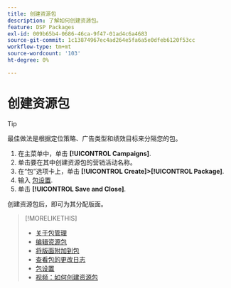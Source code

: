 ```yaml
---
title: 创建资源包
description: 了解如何创建资源包。
feature: DSP Packages
exl-id: 009b65b4-0686-46ca-9f47-01ad4c6a4683
source-git-commit: 1c13874967ec4ad264e5fa6a5e0dfeb6120f53cc
workflow-type: tm+mt
source-wordcount: '103'
ht-degree: 0%

---
```


# 创建资源包

>[!TIP]
>
>最佳做法是根据定位策略、广告类型和绩效目标来分隔您的包。

1. 在主菜单中，单击 **[!UICONTROL Campaigns]**.
1. 单击要在其中创建资源包的营销活动名称。
1. 在“包”选项卡上，单击 **[!UICONTROL Create]>[!UICONTROL Package]**.
1. 输入 [包设置](package-settings.md).
1. 单击 **[!UICONTROL Save and Close]**.

创建资源包后，即可为其分配版面。

>[!MORELIKETHIS]
>
>* [关于包管理](package-about.md)
>* [编辑资源包](package-edit.md)
>* [将版面附加到包](package-attach-placement.md)
>* [查看包的更改日志](package-change-log.md)
>* [包设置](package-settings.md)
>* [视频：如何创建资源包](https://experienceleague.adobe.com/docs/advertising-cloud-learn/tutorials/dsp/package-create.html)

